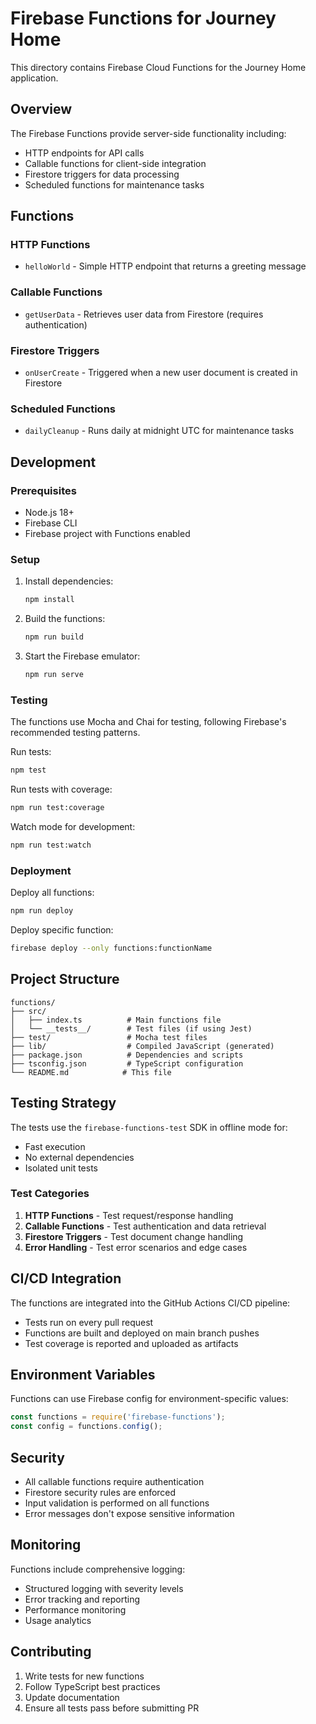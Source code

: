 # Firebase Functions for Journey Home

This directory contains Firebase Cloud Functions for the Journey Home application.

## Overview

The Firebase Functions provide server-side functionality including:
- HTTP endpoints for API calls
- Callable functions for client-side integration
- Firestore triggers for data processing
- Scheduled functions for maintenance tasks

## Functions

### HTTP Functions
- `helloWorld` - Simple HTTP endpoint that returns a greeting message

### Callable Functions
- `getUserData` - Retrieves user data from Firestore (requires authentication)

### Firestore Triggers
- `onUserCreate` - Triggered when a new user document is created in Firestore

### Scheduled Functions
- `dailyCleanup` - Runs daily at midnight UTC for maintenance tasks

## Development

### Prerequisites
- Node.js 18+
- Firebase CLI
- Firebase project with Functions enabled

### Setup
1. Install dependencies:
   ```bash
   npm install
   ```

2. Build the functions:
   ```bash
   npm run build
   ```

3. Start the Firebase emulator:
   ```bash
   npm run serve
   ```

### Testing

The functions use Mocha and Chai for testing, following Firebase's recommended testing patterns.

Run tests:
```bash
npm test
```

Run tests with coverage:
```bash
npm run test:coverage
```

Watch mode for development:
```bash
npm run test:watch
```

### Deployment

Deploy all functions:
```bash
npm run deploy
```

Deploy specific function:
```bash
firebase deploy --only functions:functionName
```

## Project Structure

```
functions/
├── src/
│   ├── index.ts          # Main functions file
│   └── __tests__/        # Test files (if using Jest)
├── test/                 # Mocha test files
├── lib/                  # Compiled JavaScript (generated)
├── package.json          # Dependencies and scripts
├── tsconfig.json         # TypeScript configuration
└── README.md            # This file
```

## Testing Strategy

The tests use the `firebase-functions-test` SDK in offline mode for:
- Fast execution
- No external dependencies
- Isolated unit tests

### Test Categories
1. **HTTP Functions** - Test request/response handling
2. **Callable Functions** - Test authentication and data retrieval
3. **Firestore Triggers** - Test document change handling
4. **Error Handling** - Test error scenarios and edge cases

## CI/CD Integration

The functions are integrated into the GitHub Actions CI/CD pipeline:
- Tests run on every pull request
- Functions are built and deployed on main branch pushes
- Test coverage is reported and uploaded as artifacts

## Environment Variables

Functions can use Firebase config for environment-specific values:
```javascript
const functions = require('firebase-functions');
const config = functions.config();
```

## Security

- All callable functions require authentication
- Firestore security rules are enforced
- Input validation is performed on all functions
- Error messages don't expose sensitive information

## Monitoring

Functions include comprehensive logging:
- Structured logging with severity levels
- Error tracking and reporting
- Performance monitoring
- Usage analytics

## Contributing

1. Write tests for new functions
2. Follow TypeScript best practices
3. Update documentation
4. Ensure all tests pass before submitting PR
